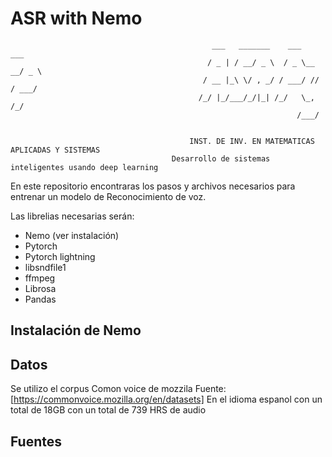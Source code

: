 # ASR with Nemo
                                                 ___   _______    ___       ___ 
                                                / _ | / __/ _ \  / _ \__ __/ _ \
                                               / __ |_\ \/ , _/ / ___/ // / ___/
                                              /_/ |_/___/_/|_| /_/   \_, /_/    
                                                                    /___/                                                    
 

                                            INST. DE INV. EN MATEMATICAS APLICADAS Y SISTEMAS
                                        Desarrollo de sistemas inteligentes usando deep learning



En este repositorio encontraras los pasos y archivos necesarios para entrenar un modelo de Reconocimiento de voz.

Las librelias necesarias serán:

- Nemo (ver instalación)
- Pytorch
- Pytorch lightning
- libsndfile1
- ffmpeg
- Librosa
- Pandas

## Instalación de Nemo

## Datos
Se utilizo el corpus Comon voice de mozzila  Fuente: [https://commonvoice.mozilla.org/en/datasets]
En el idioma espanol con un total de 18GB con un total de 739 HRS de audio

## Fuentes
